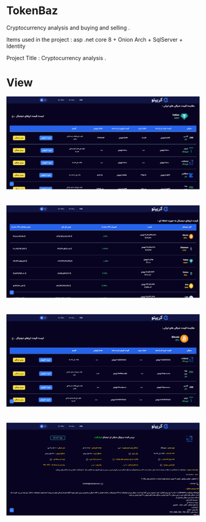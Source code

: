 # TokenBaz

Cryptocurrency analysis and buying and selling .

Items used in the project : asp .net core 8 + Onion Arch + SqlServer + Identity

Project Title : Cryptocurrency analysis .

# View

![TokenBaz](Web-View/item-3.png)

#

![TokenBaz](Web-View/item-4.png)

#

![TokenBaz](Web-View/item-5.png)

#

![TokenBaz](Web-View/item-1.png)
